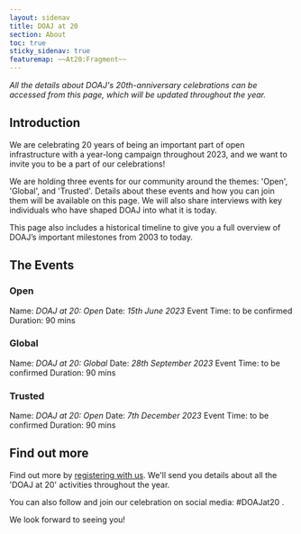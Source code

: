 ```yaml
---
layout: sidenav
title: DOAJ at 20
section: About
toc: true
sticky_sidenav: true
featuremap: ~~At20:Fragment~~
---
```


*All the details about DOAJ's 20th-anniversary celebrations can be accessed from this page, which will be updated throughout the year.*

## Introduction

We are celebrating 20 years of being an important part of open infrastructure with a year-long campaign throughout 2023, and we want to invite you to be a part of our celebrations!

We are holding three events for our community around the themes: 'Open', 'Global', and 'Trusted'. Details about these events and how you can join them will be available on this page. We will also share interviews with key individuals who have shaped DOAJ into what it is today.

This page also includes a historical timeline to give you a full overview of DOAJ’s important milestones from 2003 to today.

## The Events

### Open

Name: _DOAJ at 20: Open_
Date: _15th June 2023_
Event Time: to be confirmed
Duration: 90 mins 

### Global

Name: _DOAJ at 20: Global_
Date: _28th September 2023_
Event Time: to be confirmed
Duration: 90 mins

### Trusted

Name: _DOAJ at 20: Open_
Date: _7th December 2023_
Event Time: to be confirmed
Duration: 90 mins

## Find out more

Find out more by [registering with us](https://forms.reform.app/S49aj6/DOAJat20/257xim). We'll send you details about all the 'DOAJ at 20' activities throughout the year.

You can also follow and join our celebration on social media: #DOAJat20 .

We look forward to seeing you!

